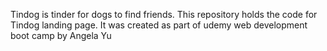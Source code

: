 Tindog is tinder for dogs to find friends.
This repository holds the code for Tindog landing page.
It was created as part of udemy web development boot camp by Angela Yu
